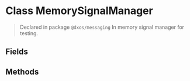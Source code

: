 # Class MemorySignalManager
> Declared in package `@dxos/messaging`
In memory signal manager for testing.

## Fields

## Methods

